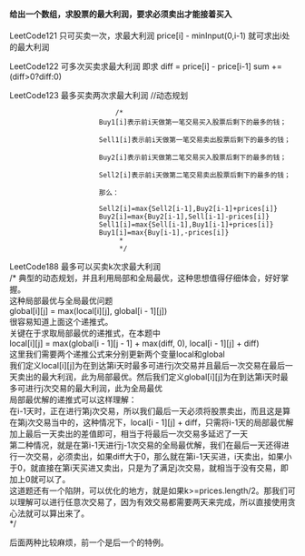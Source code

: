 #### 给出一个数组，求股票的最大利润，要求必须卖出才能接着买入

LeetCode121 只可买卖一次，求最大利润 price[i] - minInput(0,i-1) 就可求出i处的最大利润

LeetCode122 可多次买卖求最大利润   即求 diff = price[i] - price[i-1] sum += (diff>0?diff:0)

LeetCode123 最多买卖两次求最大利润     //动态规划
                          
                              /*
                          Buy1[i]表示前i天做第一笔交易买入股票后剩下的最多的钱；
                          
                          Sell1[i]表示前i天做第一笔交易卖出股票后剩下的最多的钱；
                          
                          Buy2[i]表示前i天做第二笔交易买入股票后剩下的最多的钱；
                          
                          Sell2[i]表示前i天做第二笔交易卖出股票后剩下的最多的钱；
                          
                          那么：
                          
                          Sell2[i]=max{Sell2[i-1],Buy2[i-1]+prices[i]}
                          Buy2[i]=max{Buy2[i-1],Sell[i-1]-prices[i]}
                          Sell1[i]=max{Sell[i-1],Buy1[i-1]+prices[i]}
                          Buy1[i]=max{Buy[i-1],-prices[i]}
                               *
                               */
LeetCode188 最多可以买卖k次求最大利润       
/* 典型的动态规划，并且利用局部和全局最优，这种思想值得仔细体会，好好掌握。   
 这种局部最优与全局最优问题    
 global[i][j] = max(local[i][j], global[i - 1][j])    
 很容易知道上面这个递推式。    
 关键在于求取局部最优的递推式，在本题中    
 local[i][j] = max(global[i - 1][j - 1] + max(diff, 0), local[i - 1][j] + diff)    
 这里我们需要两个递推公式来分别更新两个变量local和global    
 我们定义local[i][j]为在到达第i天时最多可进行j次交易并且最后一次交易在最后一天卖出的最大利润，此为局部最优。然后我们定义global[i][j]为在到达第i天时最多可进行j次交易的最大利润，此为全局最优    
 局部最优解的递推式可以这样理解：    
 在i-1天时，正在进行第j次交易，所以我们最后一天必须将股票卖出，而且这是算在第j次交易当中的，这种情况下，local[i - 1][j] + diff，只需将i-1天的局部最优解加上最后一天卖出的差值即可，相当于将最后一次交易多延迟了一天    
 第二种情况，就是在第i-1天进行j-1次交易的全局最优解，我们在最后一天还得进行一次交易，必须卖出，如果diff大于0，那么就在第i-1天买进，i天卖出，如果小于0，就直接在第i天买进又卖出，只是为了满足j次交易，就相当于没有交易，即加上0就可以了。    
 这道题还有一个陷阱，可以优化的地方，就是如果k>=prices.length/2。那我们可以理解可以进行任意次交易了，因为有效交易都需要两天来完成，所以直接使用贪心法就可以算出来了。    
 */

后面两种比较麻烦，前一个是后一个的特例。  